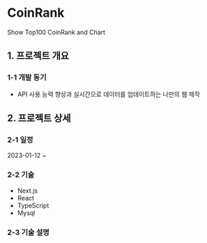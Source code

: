 # CoinRank
Show Top100 CoinRank and Chart

## 1. 프로젝트 개요

### 1-1 개발 동기
- API 사용 능력 향상과 실시간으로 데이터를 업데이트하는 나만의 웹 제작

## 2. 프로젝트 상세

### 2-1 일정
2023-01-12 ~ 
### 2-2 기술
- Next.js
- React
- TypeScript
- Mysql
### 2-3 기술 설명


